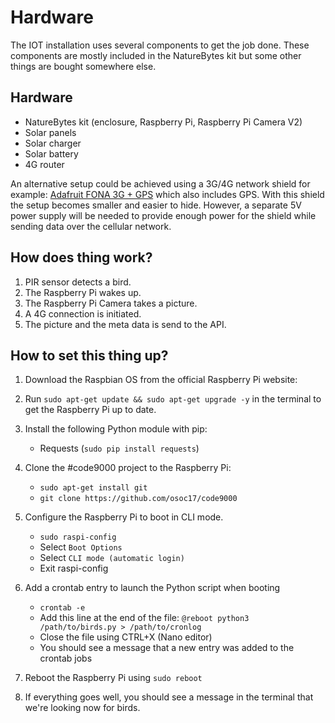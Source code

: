 # Hardware

The IOT installation uses several components to get the job done. These
components are mostly included in the NatureBytes kit but some other
things are bought somewhere else.

## Hardware

- NatureBytes kit (enclosure, Raspberry Pi, Raspberry Pi Camera V2)
- Solar panels
- Solar charger
- Solar battery
- 4G router

An alternative setup could be achieved using a 3G/4G network shield for example: [Adafruit FONA 3G + GPS](https://learn.adafruit.com/adafruit-fona-3g-cellular-gps-breakout/overview) which also includes GPS. With this shield the setup becomes smaller and easier to hide.
However, a separate 5V power supply will be needed to provide enough power for the shield while sending data over the cellular network.

## How does thing work?

1. PIR sensor detects a bird.
2. The Raspberry Pi wakes up.
3. The Raspberry Pi Camera takes a picture.
4. A 4G connection is initiated.
5. The picture and the meta data is send to the API.

## How to set this thing up?

1. Download the Raspbian OS from the official Raspberry Pi website:
2. Run ```sudo apt-get update && sudo apt-get upgrade -y``` in the terminal to get the Raspberry Pi up to date.
3. Install the following Python module with pip:
	- Requests (```sudo pip install requests```)

4. Clone the #code9000 project to the Raspberry Pi:
	- ```sudo apt-get install git```
	- ```git clone https://github.com/osoc17/code9000```
5. Configure the Raspberry Pi to boot in CLI mode.
	- ```sudo raspi-config```
	- Select ```Boot Options```
	- Select ```CLI mode (automatic login)```
	- Exit raspi-config

6. Add a crontab entry to launch the Python script when booting
	- ```crontab -e```
	- Add this line at the end of the file: ```@reboot python3 /path/to/birds.py > /path/to/cronlog```
	- Close the file using CTRL+X (Nano editor)
	- You should see a message that a new entry was added to the crontab jobs

7. Reboot the Raspberry Pi using ```sudo reboot```
8. If everything goes well, you should see a message in the terminal that we're looking now for birds.
